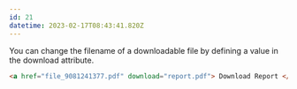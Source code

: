 ```yaml
---
id: 21
datetime: 2023-02-17T08:43:41.820Z
---
```


You can change the filename of a downloadable file by defining a value in the download attribute.

```html
<a href="file_9081241377.pdf" download="report.pdf"> Download Report </a>
```
